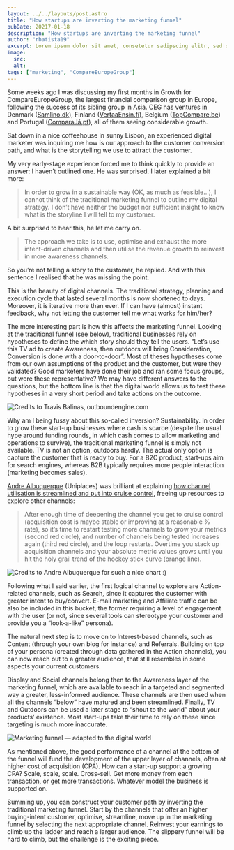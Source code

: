 ```yaml
---
layout: ../../layouts/post.astro
title: "How startups are inverting the marketing funnel"
pubDate: 20217-01-18
description: "How startups are inverting the marketing funnel"
author: "rbatista19"
excerpt: Lorem ipsum dolor sit amet, consetetur sadipscing elitr, sed diam nonumy eirmod tempor invidunt ut labore et dolore magna aliquyam erat, sed diam voluptua. At vero eos et accusam et justo duo dolores et ea rebum. Stet clita kasd gubergren, no sea takimata sanctus est Lorem ipsum dolor sit amet. Lorem ipsum dolor sit amet, consetetur sadipscing elitr, sed diam nonumy eirmod tempor invidunt ut labore et dolore magna aliquyam erat, sed diam voluptua. At vero eos et accusam et
image:
  src: 
  alt:
tags: ["marketing", "CompareEuropeGroup"]
---
```


Some weeks ago I was discussing my first months in Growth for CompareEuropeGroup, the largest financial comparison group in Europe, following the success of its sibling group in Asia. CEG has ventures in Denmark ([Samlino.dk](https://www.samlino.dk/)), Finland ([VertaaEnsin.fi](https://www.vertaaensin.fi/)), Belgium ([TopCompare.be](https://www.topcompare.be/nl)) and Portugal ([ComparaJá.pt](https://www.comparaja.pt/)), all of them seeing considerable growth.

Sat down in a nice coffeehouse in sunny Lisbon, an experienced digital marketer was inquiring me how is our approach to the customer conversion path, and what is the storytelling we use to attract the customer.

My very early-stage experience forced me to think quickly to provide an answer: I haven’t outlined one. He was surprised. I later explained a bit more:

> In order to grow in a sustainable way (OK, as much as feasible…), I cannot think of the traditional marketing funnel to outline my digital strategy. I don’t have neither the budget nor sufficient insight to know what is the storyline I will tell to my customer.

A bit surprised to hear this, he let me carry on.

> The approach we take is to use, optimise and exhaust the more intent-driven channels and then utilise the revenue growth to reinvest in more awareness channels.

So you’re not telling a story to the customer, he replied. And with this sentence I realised that he was missing the point.

This is the beauty of digital channels. The traditional strategy, planning and execution cycle that lasted several months is now shortened to days. Moreover, it is iterative more than ever. If I can have (almost) instant feedback, why not letting the customer tell me what works for him/her?

The more interesting part is how this affects the marketing funnel. Looking at the traditional funnel (see below), traditional businesses rely on hypotheses to define the which story should they tell the users. “Let’s use this TV ad to create Awareness, then outdoors will bring Consideration, Conversion is done with a door-to-door”. Most of theses hypotheses come from our own assumptions of the product and the customer, but were they validated? Good marketers have done their job and ran some focus groups, but were these representative? We may have different answers to the questions, but the bottom line is that the digital world allows us to test these hypotheses in a very short period and take actions on the outcome.

![Credits to Travis Balinas, outboundengine.com](/marketing-funnel.webp "Credits to Travis Balinas, outboundengine.com")

Why am I being fussy about this so-called inversion? Sustainability. In order to grow these start-up businesses where cash is scarce (despite the usual hype around funding rounds, in which cash comes to allow marketing and operations to survive), the traditional marketing funnel is simply not available. TV is not an option, outdoors hardly. The actual only option is capture the customer that is ready to buy. For a B2C product, start-ups aim for search engines, whereas B2B typically requires more people interaction (marketing becomes sales).

[Andre Albuquerque](https://medium.com/@albuquerquing) (Uniplaces) was brilliant at explaining [how channel utilisation is streamlined and put into cruise control](https://www.andrealbuquerque.com/what-we-did-to-grow-student-marketplace-uniplaces-by-1000-in-2014-ab9231511a00#.o8nb2zu8i), freeing up resources to explore other channels:

> After enough time of deepening the channel you get to cruise control (acquisition cost is maybe stable or improving at a reasonable % rate), so it’s time to restart testing more channels to grow your metrics (second red circle), and number of channels being tested increases again (third red circle), and the loop restarts. Overtime you stack up acquisition channels and your absolute metric values grows until you hit the holy grail trend of the hockey stick curve (orange line).

![Credits to Andre Albuquerque for such a nice chart :)](/marketing-channels.webp "Credits to Andre Albuquerque for such a nice chart :)")

Following what I said earlier, the first logical channel to explore are Action-related channels, such as Search, since it captures the customer with greater intent to buy/convert. E-mail marketing and Affiliate traffic can be also be included in this bucket, the former requiring a level of engagement with the user (or not, since several tools can stereotype your customer and provide you a “look-a-like” persona).

The natural next step is to move on to Interest-based channels, such as Content (through your own blog for instance) and Referrals. Building on top of your persona (created through data gathered in the Action channels), you can now reach out to a greater audience, that still resembles in some aspects your current customers.

Display and Social channels belong then to the Awareness layer of the marketing funnel, which are available to reach in a targeted and segmented way a greater, less-informed audience. These channels are then used when all the channels “below” have matured and been streamlined. Finally, TV and Outdoors can be used a later stage to “shout to the world” about your products’ existence. Most start-ups take their time to rely on these since targeting is much more inaccurate.

![Marketing funnel — adapted to the digital world](/marketing-funnel.webp "Marketing funnel — adapted to the digital world")

As mentioned above, the good performance of a channel at the bottom of the funnel will fund the development of the upper layer of channels, often at higher cost of acquisition (CPA). How can a start-up support a growing CPA? Scale, scale, scale. Cross-sell. Get more money from each transaction, or get more transactions. Whatever model the business is supported on.

Summing up, you can construct your customer path by inverting the traditional marketing funnel. Start by the channels that offer an higher buying-intent customer, optimise, streamline, move up in the marketing funnel by selecting the next appropriate channel. Reinvest your earnings to climb up the ladder and reach a larger audience. The slippery funnel will be hard to climb, but the challenge is the exciting piece.